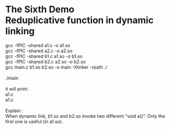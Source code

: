 <h1>The Sixth Demo<BR>
Reduplicative function in dynamic linking <br>
</h1>
gcc -fPIC -shared a1.c -o a1.so<br>
gcc -fPIC -shared a2.c -o a2.so<br>
gcc -fPIC -shared b1.c a1.so -o b1.so<br>
gcc -fPIC -shared b2.c a2.so -o b2.so<br>
gcc main.c b1.so b2.so -o main -Xlinker -rpath ./<br>
<br>
./main<br>
<br>
it will print:<br>
a1.c<br>
a1.c<br>
<br>
Explain : <br>
When dynamic link, b1.so and b2.so invoke two different "void a()". Only the first one is useful (in a1.so).
